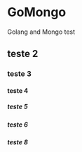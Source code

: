 # GoMongo

Golang and Mongo test

## teste 2

### teste 3

#### teste 4

##### teste 5

##### teste 6

##### teste 8

